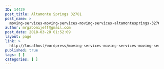```yaml
---
ID: 14429
post_title: Altamonte Springs 32701
post_name: >
  moving-services-moving-services-moving-services-altamontesprings-32701
author: mrgabonijeff@gmail.com
post_date: 2018-03-28 01:52:09
layout: page
link: >
  http://localhost/wordpress/moving-services-moving-services-moving-services-altamontesprings-32701/
published: true
tags: [ ]
categories: [ ]
---
```

